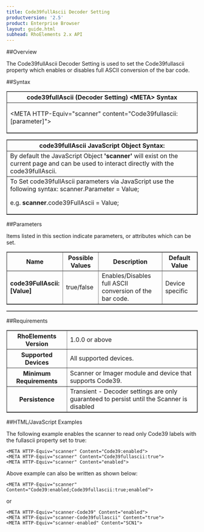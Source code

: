 ```yaml
---
title: Code39fullAscii Decoder Setting
productversion: '2.5'
product: Enterprise Browser
layout: guide.html
subhead: RhoElements 2.x API
---
```


##Overview

The Code39fullAscii Decoder Setting is used to set the Code39fullascii property which enables or disables full ASCII conversion of the bar code.

##Syntax

<table class="facelift" style="width:100%" border="1" padding="5px"> <tr><th class="tableHeading">code39fullAscii (Decoder Setting) &lt;META&gt; Syntax
</th></tr><tr><td class="clsSyntaxCells clsOddRow"><p>&lt;META HTTP-Equiv="scanner" content="Code39fullascii:[parameter]"&gt;</p></td></tr></table>
<table class="facelift" style="width:100%" border="1" padding="5px"> <tr><th class="tableHeading">code39fullAscii JavaScript Object Syntax:</th></tr><tr><td class="clsSyntaxCells clsOddRow">
By default the JavaScript Object <b>'scanner'</b> will exist on the current page and can be used to interact directly with the code39fullAscii.
</td></tr><tr><td class="clsSyntaxCells clsEvenRow">
To Set code39fullAscii parameters via JavaScript use the following syntax: scanner.Parameter = Value;
<P />e.g. <b>scanner</b>.code39FullAscii = Value;
</td></tr></table>

##Parameters


Items listed in this section indicate parameters, or attributes which can be set.
<table class="facelift" style="width:100%" border="1" padding="5px"> <col width="20%" /><col width="20%" /><col width="38%" /><col width="22%" /><tr><th class="tableHeading">Name</th><th class="tableHeading">Possible Values</th><th class="tableHeading">Description</th><th class="tableHeading">Default Value</th></tr><tr><td class="clsSyntaxCells clsOddRow"><b>code39FullAscii:[Value]
</b></td><td class="clsSyntaxCells clsOddRow">true/false</td><td class="clsSyntaxCells clsOddRow">Enables/Disables full ASCII conversion of the bar code.</td><td class="clsSyntaxCells clsOddRow">Device specific</td></tr></table>
<table class="facelift" style="width:100%" border="1" padding="5px"> <col width="78%" /><col width="8%" /><col width="1%" /><col width="5%" /><col width="1%" /><col width="5%" /><col width="2%" /></table>





##Requirements

<table class="facelift" style="width:100%" border="1" padding="5px"> <tr><th class="tableHeading">RhoElements Version</th><td class="clsSyntaxCell clsEvenRow">1.0.0 or above
</td></tr><tr><th class="tableHeading">Supported Devices</th><td class="clsSyntaxCell clsOddRow">All supported devices.</td></tr><tr><th class="tableHeading">Minimum Requirements</th><td class="clsSyntaxCell clsOddRow">Scanner or Imager module and device that supports Code39.</td></tr><tr><th class="tableHeading">Persistence</th><td class="clsSyntaxCell clsEvenRow">Transient - Decoder settings are only guaranteed to persist until the Scanner is disabled</td></tr></table>


##HTML/JavaScript Examples

The following example enables the scanner to read only Code39 labels with the fullascii property set to true:

	<META HTTP-Equiv="scanner" Content="Code39:enabled">
	<META HTTP-Equiv="scanner" Content="Code39fullascii:true">
	<META HTTP-Equiv="scanner" Content="enabled">
	
Above example can also be written as shown below:

	<META HTTP-Equiv="scanner" Content="Code39:enabled;Code39fullascii:true;enabled">
	
or

	<META HTTP-Equiv="scanner-Code39" Content="enabled">
	<META HTTP-Equiv="scanner-Code39fullascii" Content="true">
	<META HTTP-Equiv="scanner-enabled" Content="SCN1">
	





